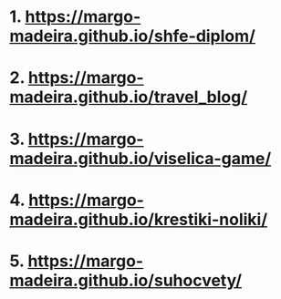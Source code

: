 # 1. https://margo-madeira.github.io/shfe-diplom/
# 2. https://margo-madeira.github.io/travel_blog/
# 3. https://margo-madeira.github.io/viselica-game/
# 4. https://margo-madeira.github.io/krestiki-noliki/
# 5. https://margo-madeira.github.io/suhocvety/

